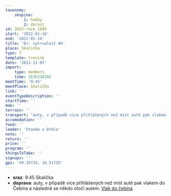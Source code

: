 ```yaml
---
taxonomy:
    skupina:
        1: hobby
        2: dorost
id: 2022-race_1695
start: '2022-01-16'
end: '2022-01-16'
title: 'D+: vytrvalost #4'
place: Skalička
type: T
template: trenink
date: '2021-11-07'
import:
    type: members
    time: 1636318202
meetTime: '9:45'
meetPlace: Skalička
link: ''
eventTypeDescription: ''
startTime: ''
map: ''
terrain: ''
transport: "auty, v případě více přihlášených než míst autě pak vlakem do Čebína a následně se někdo otočí autem.\r\n[Vlak do čebína](https://idos.idnes.cz/vlakyautobusymhdvse/spojeni/prehled/?p=Fyb5SSWpsOpfNdTbad2ENNSp8Q:BR5aWyEVpwyHIuoaLl:p1X33pZ.i.E1nIrC4Fw2BWIIeCYCKazLy8RSWHCw--)"
accomodation: ''
food: ''
leader: 'Standa a Drbča'
note: ''
return: ''
price: ''
program: ''
thingsToTake: ''
signups: ''
gps: '49.35724, 16.51735'
---
```


* **sraz**: 9:45 Skalička
* **doprava**: auty, v případě více přihlášených než míst autě pak vlakem do Čebína a následně se někdo otočí autem.
[Vlak do čebína](https://idos.idnes.cz/vlakyautobusymhdvse/spojeni/prehled/?p=Fyb5SSWpsOpfNdTbad2ENNSp8Q:BR5aWyEVpwyHIuoaLl:p1X33pZ.i.E1nIrC4Fw2BWIIeCYCKazLy8RSWHCw--)
